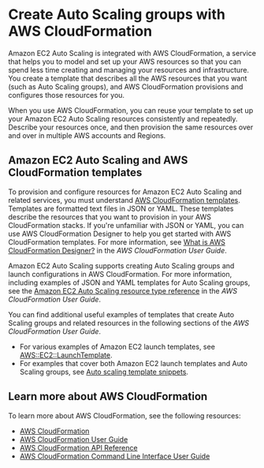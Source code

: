 # Create Auto Scaling groups with AWS CloudFormation<a name="creating-auto-scaling-groups-with-cloudformation"></a>

Amazon EC2 Auto Scaling is integrated with AWS CloudFormation, a service that helps you to model and set up your AWS resources so that you can spend less time creating and managing your resources and infrastructure\. You create a template that describes all the AWS resources that you want \(such as Auto Scaling groups\), and AWS CloudFormation provisions and configures those resources for you\. 

When you use AWS CloudFormation, you can reuse your template to set up your Amazon EC2 Auto Scaling resources consistently and repeatedly\. Describe your resources once, and then provision the same resources over and over in multiple AWS accounts and Regions\. 

## Amazon EC2 Auto Scaling and AWS CloudFormation templates<a name="working-with-templates"></a>

To provision and configure resources for Amazon EC2 Auto Scaling and related services, you must understand [AWS CloudFormation templates](https://docs.aws.amazon.com/AWSCloudFormation/latest/UserGuide/template-guide.html)\. Templates are formatted text files in JSON or YAML\. These templates describe the resources that you want to provision in your AWS CloudFormation stacks\. If you're unfamiliar with JSON or YAML, you can use AWS CloudFormation Designer to help you get started with AWS CloudFormation templates\. For more information, see [What is AWS CloudFormation Designer?](https://docs.aws.amazon.com/AWSCloudFormation/latest/UserGuide/working-with-templates-cfn-designer.html) in the *AWS CloudFormation User Guide*\.

Amazon EC2 Auto Scaling supports creating Auto Scaling groups and launch configurations in AWS CloudFormation\. For more information, including examples of JSON and YAML templates for Auto Scaling groups, see the [Amazon EC2 Auto Scaling resource type reference](https://docs.aws.amazon.com/AWSCloudFormation/latest/UserGuide/AWS_AutoScaling.html) in the *AWS CloudFormation User Guide*\.

You can find additional useful examples of templates that create Auto Scaling groups and related resources in the following sections of the *AWS CloudFormation User Guide*\.
+ For various examples of Amazon EC2 launch templates, see [AWS::EC2::LaunchTemplate](https://docs.aws.amazon.com/AWSCloudFormation/latest/UserGuide/aws-resource-ec2-launchtemplate.html)\. 
+ For examples that cover both Amazon EC2 launch templates and Auto Scaling groups, see [Auto scaling template snippets](https://docs.aws.amazon.com/AWSCloudFormation/latest/UserGuide/quickref-autoscaling.html)\.

## Learn more about AWS CloudFormation<a name="learn-more-cloudformation"></a>

To learn more about AWS CloudFormation, see the following resources:
+ [AWS CloudFormation](http://aws.amazon.com/cloudformation/)
+ [AWS CloudFormation User Guide](https://docs.aws.amazon.com/AWSCloudFormation/latest/UserGuide/Welcome.html)
+ [AWS CloudFormation API Reference](https://docs.aws.amazon.com/AWSCloudFormation/latest/APIReference/Welcome.html)
+ [AWS CloudFormation Command Line Interface User Guide](https://docs.aws.amazon.com/cloudformation-cli/latest/userguide/what-is-cloudformation-cli.html)
